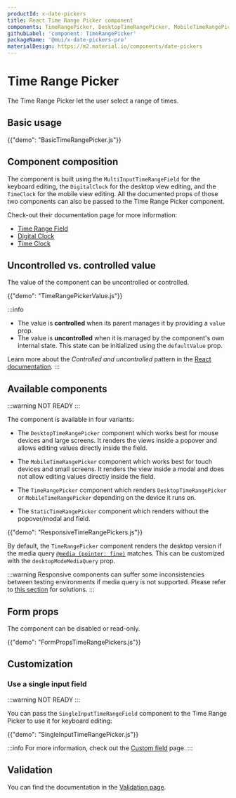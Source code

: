 ```yaml
---
productId: x-date-pickers
title: React Time Range Picker component
components: TimeRangePicker, DesktopTimeRangePicker, MobileTimeRangePicker, StaticTimeRangePicker
githubLabel: 'component: TimeRangePicker'
packageName: '@mui/x-date-pickers-pro'
materialDesign: https://m2.material.io/components/date-pickers
---
```


# Time Range Picker [<span class="plan-pro"></span>](/x/introduction/licensing/#pro-plan 'Pro plan')

<p class="description">The Time Range Picker let the user select a range of times.</p>

## Basic usage

{{"demo": "BasicTimeRangePicker.js"}}

## Component composition

The component is built using the `MultiInputTimeRangeField` for the keyboard editing, the `DigitalClock` for the desktop view editing, and the `TimeClock` for the mobile view editing.
All the documented props of those two components can also be passed to the Time Range Picker component.

Check-out their documentation page for more information:

- [Time Range Field](/x/react-date-pickers/time-range-field/)
- [Digital Clock](/x/react-date-pickers/digital-clock/)
- [Time Clock](/x/react-date-pickers/time-clock/)

## Uncontrolled vs. controlled value

The value of the component can be uncontrolled or controlled.

{{"demo": "TimeRangePickerValue.js"}}

:::info

- The value is **controlled** when its parent manages it by providing a `value` prop.
- The value is **uncontrolled** when it is managed by the component's own internal state. This state can be initialized using the `defaultValue` prop.

Learn more about the _Controlled and uncontrolled_ pattern in the [React documentation](https://react.dev/learn/sharing-state-between-components#controlled-and-uncontrolled-components).
:::

## Available components

:::warning
NOT READY
:::

The component is available in four variants:

- The `DesktopTimeRangePicker` component which works best for mouse devices and large screens.
  It renders the views inside a popover and allows editing values directly inside the field.

- The `MobileTimeRangePicker` component which works best for touch devices and small screens.
  It renders the view inside a modal and does not allow editing values directly inside the field.

- The `TimeRangePicker` component which renders `DesktopTimeRangePicker` or `MobileTimeRangePicker` depending on the device it runs on.

- The `StaticTimeRangePicker` component which renders without the popover/modal and field.

{{"demo": "ResponsiveTimeRangePickers.js"}}

By default, the `TimeRangePicker` component renders the desktop version if the media query [`@media (pointer: fine)`](https://developer.mozilla.org/en-US/docs/Web/CSS/@media/pointer) matches.
This can be customized with the `desktopModeMediaQuery` prop.

:::warning
Responsive components can suffer some inconsistencies between testing environments if media query is not supported.
Please refer to [this section](/x/react-date-pickers/base-concepts/#testing-caveats) for solutions.
:::

## Form props

The component can be disabled or read-only.

{{"demo": "FormPropsTimeRangePickers.js"}}

## Customization

### Use a single input field

:::warning
NOT READY
:::

You can pass the `SingleInputTimeRangeField` component to the Time Range Picker to use it for keyboard editing:

{{"demo": "SingleInputTimeRangePicker.js"}}

:::info
For more information, check out the [Custom field](/x/react-date-pickers/custom-field/#use-single-input-fields-on-range-pickers) page.
:::

## Validation

You can find the documentation in the [Validation page](/x/react-date-pickers/validation/).
